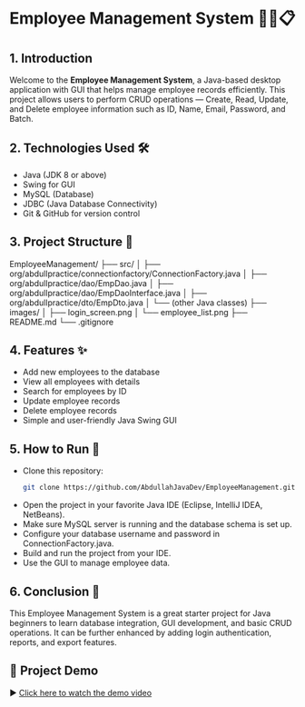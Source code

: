 # Employee Management System 👨‍💼📋

## 1. Introduction
Welcome to the **Employee Management System**, a Java-based desktop application with GUI that helps manage employee records efficiently. This project allows users to perform CRUD operations — Create, Read, Update, and Delete employee information such as ID, Name, Email, Password, and Batch.

## 2. Technologies Used 🛠️
- Java (JDK 8 or above)
- Swing for GUI
- MySQL (Database)
- JDBC (Java Database Connectivity)
- Git & GitHub for version control

## 3. Project Structure 📁
EmployeeManagement/
├── src/
│ ├── org/abdullpractice/connectionfactory/ConnectionFactory.java
│ ├── org/abdullpractice/dao/EmpDao.java
│ ├── org/abdullpractice/dao/EmpDaoInterface.java
│ ├── org/abdullpractice/dto/EmpDto.java
│ └── (other Java classes)
├── images/
│ ├── login_screen.png
│ └── employee_list.png
├── README.md
└── .gitignore


## 4. Features ✨
- Add new employees to the database
- View all employees with details
- Search for employees by ID
- Update employee records
- Delete employee records
- Simple and user-friendly Java Swing GUI

## 5. How to Run 🚀
- Clone this repository:
   ```bash
   git clone https://github.com/AbdullahJavaDev/EmployeeManagement.git
- Open the project in your favorite Java IDE (Eclipse, IntelliJ IDEA, NetBeans).
- Make sure MySQL server is running and the database schema is set up.
- Configure your database username and password in ConnectionFactory.java.
- Build and run the project from your IDE.
- Use the GUI to manage employee data.

## 6. Conclusion 🎉
This Employee Management System is a great starter project for Java beginners to learn database integration, GUI development, and basic CRUD operations. It can be further enhanced by adding login authentication, reports, and export features.

## 🎥 Project Demo
▶️ [Click here to watch the demo video](assets/demo.mp4)


